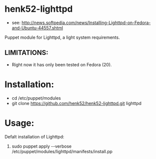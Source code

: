 henk52-lighttpd
===============

* see: http://news.softpedia.com/news/Installing-Lighttpd-on-Fedora-and-Ubuntu-44557.shtml

Puppet module for Lighttpd, a light system requirements.


## LIMITATIONS:
* Right now it has only been tested on Fedora (20).


# Installation:
* cd /etc/puppet/modules
* git clone https://github.com/henk52/henk52-lighttpd.git lighttpd


# Usage:

Defalt installation of Lighttpd:

1. sudo puppet apply --verbose /etc/puppet/modules/lighttpd/manifests/install.pp

